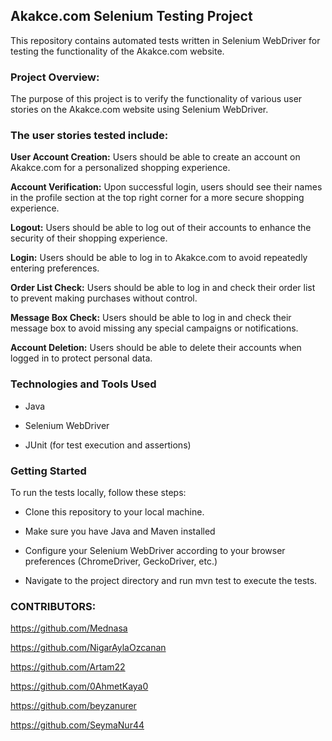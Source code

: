 ## Akakce.com Selenium Testing Project ##

This repository contains automated tests written in Selenium WebDriver for testing the functionality of the Akakce.com website.

### Project Overview: ###

The purpose of this project is to verify the functionality of various user stories on the Akakce.com website using Selenium WebDriver. 

### The user stories tested include: ###

**User Account Creation:** Users should be able to create an account on Akakce.com for a personalized shopping experience.

**Account Verification:** Upon successful login, users should see their names in the profile section at the top right corner for a more secure shopping experience.

**Logout:** Users should be able to log out of their accounts to enhance the security of their shopping experience.

**Login:** Users should be able to log in to Akakce.com to avoid repeatedly entering preferences.

**Order List Check:** Users should be able to log in and check their order list to prevent making purchases without control.

**Message Box Check:** Users should be able to log in and check their message box to avoid missing any special campaigns or notifications.

**Account Deletion:** Users should be able to delete their accounts when logged in to protect personal data.

### Technologies and Tools Used ###

- Java

- Selenium WebDriver

- JUnit (for test execution and assertions)


### Getting Started ###

To run the tests locally, follow these steps:

- Clone this repository to your local machine.

- Make sure you have Java and Maven installed

- Configure your Selenium WebDriver according to your browser preferences (ChromeDriver, GeckoDriver, etc.)

- Navigate to the project directory and run mvn test to execute the tests.

 ### CONTRIBUTORS: ###

https://github.com/Mednasa

https://github.com/NigarAylaOzcanan

https://github.com/Artam22

https://github.com/0AhmetKaya0 

https://github.com/beyzanurer 

https://github.com/SeymaNur44
